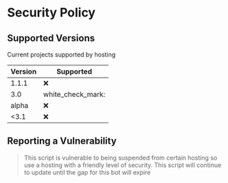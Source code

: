 # Security Policy

## Supported Versions

Current projects supported by hosting

| Version | Supported          |
| ------- | ------------------ |
| 1.1.1   | :x:                |
| 3.0     | white_check_mark:  |         
| alpha   | :x:                |
| <3.1    | :x:                |

## Reporting a Vulnerability

> This script is vulnerable to being suspended from certain hosting so use a hosting with a friendly level of security.
> This script will continue to update until the gap for this bot will expire 
